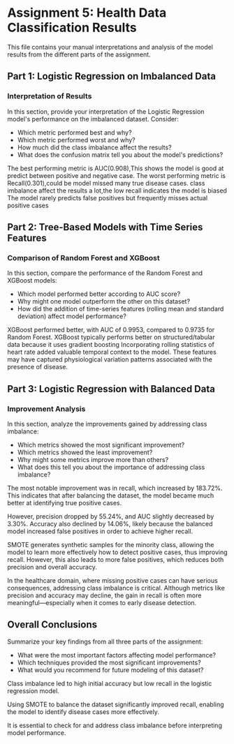 # Assignment 5: Health Data Classification Results

This file contains your manual interpretations and analysis of the model results from the different parts of the assignment.

## Part 1: Logistic Regression on Imbalanced Data

### Interpretation of Results

In this section, provide your interpretation of the Logistic Regression model's performance on the imbalanced dataset. Consider:

- Which metric performed best and why?
- Which metric performed worst and why?
- How much did the class imbalance affect the results?
- What does the confusion matrix tell you about the model's predictions?

The best performing metric is AUC(0.908),This shows the model is good at predict between positive and negative case.
The worst performing metric is Recall(0.301),could be model missed many true disease cases.
class imbalance affect the results a lot,the low recall indicates the model is biased
The model rarely predicts false positives but frequently misses actual positive cases


## Part 2: Tree-Based Models with Time Series Features

### Comparison of Random Forest and XGBoost

In this section, compare the performance of the Random Forest and XGBoost models:

- Which model performed better according to AUC score?
- Why might one model outperform the other on this dataset?
- How did the addition of time-series features (rolling mean and standard deviation) affect model performance?

XGBoost performed better, with AUC of 0.9953, compared to 0.9735 for Random Forest.
XGBoost typically performs better on structured/tabular data because it uses gradient boosting
Incorporating rolling statistics of heart rate added valuable temporal context to the model. These features may have captured physiological variation patterns associated with the presence of disease.

## Part 3: Logistic Regression with Balanced Data

### Improvement Analysis

In this section, analyze the improvements gained by addressing class imbalance:

- Which metrics showed the most significant improvement?
- Which metrics showed the least improvement?
- Why might some metrics improve more than others?
- What does this tell you about the importance of addressing class imbalance?


The most notable improvement was in recall, which increased by 183.72%. This indicates that after balancing the dataset, the model became much better at identifying true positive cases.

However, precision dropped by 55.24%, and AUC slightly decreased by 3.30%. Accuracy also declined by 14.06%, likely because the balanced model increased false positives in order to achieve higher recall.

SMOTE generates synthetic samples for the minority class, allowing the model to learn more effectively how to detect positive cases, thus improving recall. However, this also leads to more false positives, which reduces both precision and overall accuracy.

In the healthcare domain, where missing positive cases can have serious consequences, addressing class imbalance is critical. Although metrics like precision and accuracy may decline, the gain in recall is often more meaningful—especially when it comes to early disease detection.

## Overall Conclusions

Summarize your key findings from all three parts of the assignment:

- What were the most important factors affecting model performance?
- Which techniques provided the most significant improvements?
- What would you recommend for future modeling of this dataset?

Class imbalance led to high initial accuracy but low recall in the logistic regression model.

Using SMOTE to balance the dataset significantly improved recall, enabling the model to identify disease cases more effectively.

It is essential to check for and address class imbalance before interpreting model performance.
